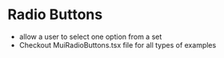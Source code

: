 # Radio Buttons

- allow a user to select one option from a set
- Checkout MuiRadioButtons.tsx file for all types of examples
